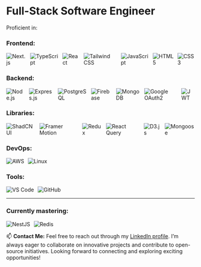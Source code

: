   # Full-Stack Software Engineer

Proficient in:

### Frontend:
<div style="display: flex; gap: 10px;">
  <img src="https://img.shields.io/badge/Next.js-000000?style=plastic&logo=next.js&logoColor=white" alt="Next.js">
  <img src="https://img.shields.io/badge/TypeScript-3178C6?style=plastic&logo=typescript&logoColor=white" alt="TypeScript">
  <img src="https://img.shields.io/badge/React-61DAFB?style=plastic&logo=react&logoColor=white" alt="React">
  <img src="https://img.shields.io/badge/Tailwind%20CSS-06B6D4?style=plastic&logo=tailwind-css&logoColor=white" alt="Tailwind CSS">
  <img src="https://img.shields.io/badge/JavaScript-F7DF1E?style=plastic&logo=javascript&logoColor=black" alt="JavaScript">
  <img src="https://img.shields.io/badge/HTML5-E34F26?style=plastic&logo=html5&logoColor=white" alt="HTML5">
  <img src="https://img.shields.io/badge/CSS3-1572B6?style=plastic&logo=css3&logoColor=white" alt="CSS3">
</div>

### Backend:
<div style="display: flex; gap: 10px;">
  <img src="https://img.shields.io/badge/Node.js-339933?style=plastic&logo=node.js&logoColor=white" alt="Node.js">
  <img src="https://img.shields.io/badge/Express.js-000000?style=plastic&logo=express&logoColor=white" alt="Express.js">
  <img src="https://img.shields.io/badge/PostgreSQL-4169E1?style=plastic&logo=postgresql&logoColor=white" alt="PostgreSQL">
  <img src="https://img.shields.io/badge/Firebase-FFCA28?style=plastic&logo=firebase&logoColor=black" alt="Firebase">
  <img src="https://img.shields.io/badge/MongoDB-47A248?style=plastic&logo=mongodb&logoColor=white" alt="MongoDB">
  <img src="https://img.shields.io/badge/Google%20OAuth2-4285F4?style=plastic&logo=google&logoColor=white" alt="Google OAuth2">
  <img src="https://img.shields.io/badge/JSON%20Web%20Token-000000?style=plastic&logo=json-web-tokens&logoColor=white" alt="JWT">
</div>

### Libraries:
<div style="display: flex; gap: 10px;">
  <img src="https://img.shields.io/badge/ShadCNUI-FF8C00?style=plastic&logo=react&logoColor=white" alt="ShadCNUI">
  <img src="https://img.shields.io/badge/Framer%20Motion-00A9E0?style=plastic&logo=framer-motion&logoColor=white" alt="Framer Motion">
  <img src="https://img.shields.io/badge/Redux-764ABC?style=plastic&logo=redux&logoColor=white" alt="Redux">
  <img src="https://img.shields.io/badge/React%20Query-FF4154?style=plastic&logo=react-query&logoColor=white" alt="React Query">
  <img src="https://img.shields.io/badge/D3.js-F9A800?style=plastic&logo=d3.js&logoColor=black" alt="D3.js">
  <img src="https://img.shields.io/badge/Mongoose-880000?style=plastic&logo=mongoose&logoColor=white" alt="Mongoose">
</div>

### DevOps:
<div style="display: flex; gap: 10px;">
  <img src="https://img.shields.io/badge/AWS-232F3E?style=plastic&logo=amazon-aws&logoColor=white" alt="AWS">
  <img src="https://img.shields.io/badge/Linux-FCC624?style=plastic&logo=linux&logoColor=white" alt="Linux">
</div>

### Tools:
<div style="display: flex; gap: 10px;">
  <img src="https://img.shields.io/badge/VS%20Code-007ACC?style=plastic&logo=visualstudiocode&logoColor=white" alt="VS Code">
  <img src="https://img.shields.io/badge/GitHub-181717?style=plastic&logo=github&logoColor=white" alt="GitHub">
</div>

---

### Currently mastering:
<div style="display: flex; gap: 10px;">
  <img src="https://img.shields.io/badge/NestJS-E0234E?style=plastic&logo=nestjs&logoColor=white" alt="NestJS">
  <img src="https://img.shields.io/badge/Redis-D92D2C?style=plastic&logo=redis&logoColor=white" alt="Redis">
</div>

📫 **Contact Me:** Feel free to reach out through my [LinkedIn profile](https://www.linkedin.com/in/brian-kipkoech-71b5b9248).
I’m always eager to collaborate on innovative projects and contribute to open-source initiatives.
Looking forward to connecting and exploring exciting opportunities!
